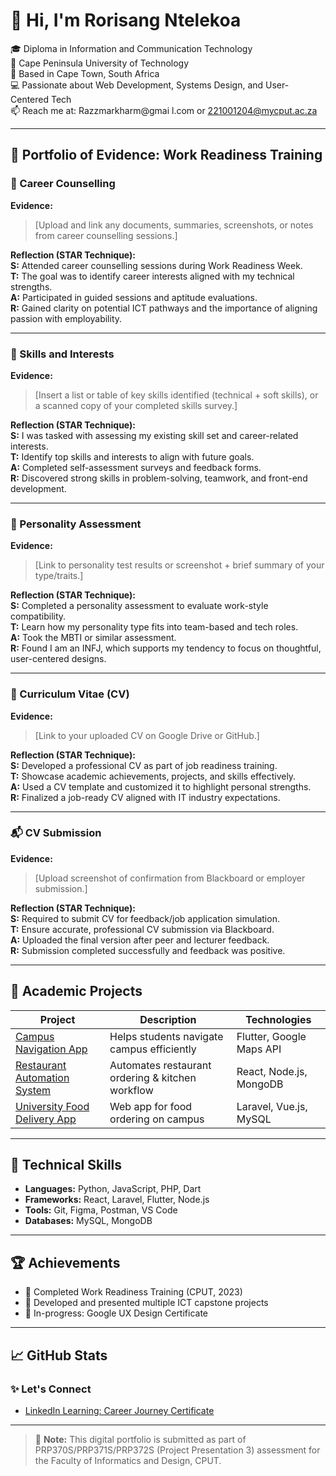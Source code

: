 # 👋 Hi, I'm Rorisang Ntelekoa

🎓 Diploma in Information and Communication Technology  
🏫 Cape Peninsula University of Technology  
📍 Based in Cape Town, South Africa  
💻 Passionate about Web Development, Systems Design, and User-Centered Tech  
📫 Reach me at: Razzmarkharm@gmai
l.com or 221001204@mycput.ac.za

---

## 🧾 Portfolio of Evidence: Work Readiness Training

### 💼 Career Counselling

**Evidence:**  
> [Upload and link any documents, summaries, screenshots, or notes from career counselling sessions.]

**Reflection (STAR Technique):**  
**S:** Attended career counselling sessions during Work Readiness Week.  
**T:** The goal was to identify career interests aligned with my technical strengths.  
**A:** Participated in guided sessions and aptitude evaluations.  
**R:** Gained clarity on potential ICT pathways and the importance of aligning passion with employability.

---

### 🧠 Skills and Interests

**Evidence:**  
> [Insert a list or table of key skills identified (technical + soft skills), or a scanned copy of your completed skills survey.]

**Reflection (STAR Technique):**  
**S:** I was tasked with assessing my existing skill set and career-related interests.  
**T:** Identify top skills and interests to align with future goals.  
**A:** Completed self-assessment surveys and feedback forms.  
**R:** Discovered strong skills in problem-solving, teamwork, and front-end development.

---

### 🧬 Personality Assessment

**Evidence:**  
> [Link to personality test results or screenshot + brief summary of your type/traits.]

**Reflection (STAR Technique):**  
**S:** Completed a personality assessment to evaluate work-style compatibility.  
**T:** Learn how my personality type fits into team-based and tech roles.  
**A:** Took the MBTI or similar assessment.  
**R:** Found I am an INFJ, which supports my tendency to focus on thoughtful, user-centered designs.

---

### 📄 Curriculum Vitae (CV)

**Evidence:**  
> [Link to your uploaded CV on Google Drive or GitHub.]

**Reflection (STAR Technique):**  
**S:** Developed a professional CV as part of job readiness training.  
**T:** Showcase academic achievements, projects, and skills effectively.  
**A:** Used a CV template and customized it to highlight personal strengths.  
**R:** Finalized a job-ready CV aligned with IT industry expectations.

---

### 📬 CV Submission

**Evidence:**  
> [Upload screenshot of confirmation from Blackboard or employer submission.]

**Reflection (STAR Technique):**  
**S:** Required to submit CV for feedback/job application simulation.  
**T:** Ensure accurate, professional CV submission via Blackboard.  
**A:** Uploaded the final version after peer and lecturer feedback.  
**R:** Submission completed successfully and feedback was positive.

---

## 🚀 Academic Projects

| Project | Description | Technologies |
|--------|-------------|--------------|
| [Campus Navigation App](https://github.com/yourusername/campus-navigation-app) | Helps students navigate campus efficiently | Flutter, Google Maps API |
| [Restaurant Automation System](https://github.com/yourusername/restaurant-automation) | Automates restaurant ordering & kitchen workflow | React, Node.js, MongoDB |
| [University Food Delivery App](https://github.com/yourusername/uni-food-delivery) | Web app for food ordering on campus | Laravel, Vue.js, MySQL |

---

## 🧠 Technical Skills

- **Languages:** Python, JavaScript, PHP, Dart  
- **Frameworks:** React, Laravel, Flutter, Node.js  
- **Tools:** Git, Figma, Postman, VS Code  
- **Databases:** MySQL, MongoDB

---

## 🏆 Achievements

- 🥇 Completed Work Readiness Training (CPUT, 2023)
- 🧩 Developed and presented multiple ICT capstone projects
- 📜 In-progress: Google UX Design Certificate

---

## 📈 GitHub Stats

### ✨ Let's Connect
- [LinkedIn Learning: Career Journey Certificate](https://www.linkedin.com/learning/career-journey?u=2256146) 

---

> 📌 **Note:** This digital portfolio is submitted as part of PRP370S/PRP371S/PRP372S (Project Presentation 3) assessment for the Faculty of Informatics and Design, CPUT.
